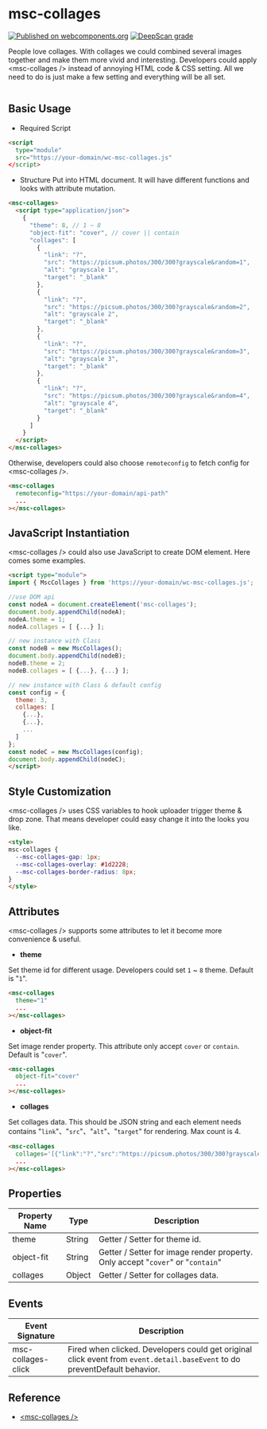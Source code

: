 # msc-collages
[![Published on webcomponents.org](https://img.shields.io/badge/webcomponents.org-published-blue.svg)](https://www.webcomponents.org/element/msc-collages) [![DeepScan grade](https://deepscan.io/api/teams/16372/projects/19638/branches/512830/badge/grade.svg)](https://deepscan.io/dashboard#view=project&tid=16372&pid=19638&bid=512830)

People love collages. With collages we could combined several images together and make them more vivid and interesting. Developers could apply &lt;msc-collages /> instead of annoying HTML code &amp; CSS setting. All we need to do is just make a few setting and everything will be all set. 

![<msc-collages />](https://blog.lalacube.com/mei/img/preview/msc-collages.png)

## Basic Usage

- Required Script

```html
<script 
  type="module"
  src="https://your-domain/wc-msc-collages.js"
</script>
```

- Structure
Put <msc-collages /> into HTML document. It will have different functions and looks with attribute mutation.
```html
<msc-collages>
  <script type="application/json">
    {
      "theme": 8, // 1 ~ 8
      "object-fit": "cover", // cover || contain
      "collages": [
        {
          "link": "?",
          "src": "https://picsum.photos/300/300?grayscale&random=1",
          "alt": "grayscale 1",
          "target": "_blank"
        },
        {
          "link": "?",
          "src": "https://picsum.photos/300/300?grayscale&random=2",
          "alt": "grayscale 2",
          "target": "_blank"
        },
        {
          "link": "?",
          "src": "https://picsum.photos/300/300?grayscale&random=3",
          "alt": "grayscale 3",
          "target": "_blank"
        },
        {
          "link": "?",
          "src": "https://picsum.photos/300/300?grayscale&random=4",
          "alt": "grayscale 4",
          "target": "_blank"
        }
      ]
    }
  </script>
</msc-collages>
```

Otherwise, developers could also choose `remoteconfig` to fetch config for &lt;msc-collages /&gt;.

```html
<msc-collages
  remoteconfig="https://your-domain/api-path"
  ...
></msc-collages>
```

## JavaScript Instantiation
&lt;msc-collages /&gt; could also use JavaScript to create DOM element. Here comes some examples.
```html
<script type="module">
import { MscCollages } from 'https://your-domain/wc-msc-collages.js';

//use DOM api
const nodeA = document.createElement('msc-collages');
document.body.appendChild(nodeA);
nodeA.theme = 1;
nodeA.collages = [ {...} ];

// new instance with Class
const nodeB = new MscCollages();
document.body.appendChild(nodeB);
nodeB.theme = 2;
nodeB.collages = [ {...}, {...} ];

// new instance with Class & default config
const config = {
  theme: 3,
  collages: [
    {...},
    {...},
    ...
  ]
};
const nodeC = new MscCollages(config);
document.body.appendChild(nodeC);
</script>
```

## Style Customization
&lt;msc-collages /&gt; uses CSS variables to hook uploader trigger theme & drop zone. That means developer could easy change it into the looks you like.
```html
<style>
msc-collages {
  --msc-collages-gap: 1px;
  --msc-collages-overlay: #1d2228;
  --msc-collages-border-radius: 8px;
}
</style>
```

## Attributes
&lt;msc-collages /&gt; supports some attributes to let it become more convenience & useful.

- **theme**

Set theme id for different usage. Developers could set `1` ~ `8` theme. Default is "`1`".

```html
<msc-collages
  theme="1"
  ...
></msc-collages>
```

- **object-fit**

Set image render property. This attribute only accept `cover` or `contain`. Default is "`cover`".

```html
<msc-collages
  object-fit="cover"
  ...
></msc-collages>
```

- **collages**

Set collages data. This should be JSON string and each element needs contains "`link`"、"`src`"、"`alt`"、"`target`" for rendering. Max count is 4.

```html
<msc-collages
  collages='[{"link":"?","src":"https://picsum.photos/300/300?grayscale&random=1","alt":"grayscale 1","target":"_blank"}]'
  ...
></msc-collages>
```

## Properties

| Property Name | Type | Description |
| ----------- | ----------- | ----------- |
| theme | String | Getter / Setter for theme id. |
| object-fit | String | Getter / Setter for image render property. Only accept "`cover`" or "`contain`" |
| collages | Object | Getter / Setter for collages data. |

## Events

| Event Signature | Description |
| ----------- | ----------- |
| msc-collages-click | Fired when <msc-collages /> clicked. Developers could get original click event from `event.detail.baseEvent` to do preventDefault behavior. |

## Reference
- [&lt;msc-collages /&gt;](https://blog.lalacube.com/mei/webComponent_msc-collages.html)
